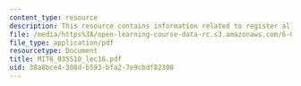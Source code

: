 ```yaml
---
content_type: resource
description: This resource contains information related to register allocation.
file: /media/https%3A/open-learning-course-data-rc.s3.amazonaws.com/6-035-computer-language-engineering-spring-2010/38a8bce4308db593bfa27e9cbdf82308_MIT6_035S10_lec16.pdf
file_type: application/pdf
resourcetype: Document
title: MIT6_035S10_lec16.pdf
uid: 38a8bce4-308d-b593-bfa2-7e9cbdf82308
---
```


